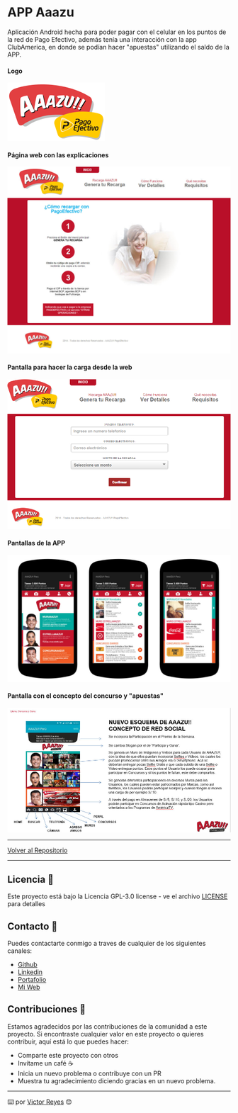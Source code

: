 # APP Aaazu
Aplicación Android hecha para poder pagar con el celular en los puntos de la red de Pago Efectivo, además tenía una interacción con la app ClubAmerica, en donde se podían hacer "apuestas" utilizando el saldo de la APP.

#### Logo
<img src='https://raw.githubusercontent.com/tenshi98/Trabajo_Imagenes/main/APP%20Aaazu/src/aaazu_web.png' />

#### Página web con las explicaciones
<img src='https://raw.githubusercontent.com/tenshi98/Trabajo_Imagenes/main/APP%20Aaazu/src/aaazu_web.jpg' />

#### Pantalla para hacer la carga desde la web
<img src='https://raw.githubusercontent.com/tenshi98/Trabajo_Imagenes/main/APP%20Aaazu/src/Captura.png' />

#### Pantallas de la APP
<img src='https://raw.githubusercontent.com/tenshi98/Trabajo_Imagenes/main/APP%20Aaazu/src/img2.jpg' />

#### Pantalla con el concepto del concurso y "apuestas"
<img src='https://raw.githubusercontent.com/tenshi98/Trabajo_Imagenes/main/APP%20Aaazu/src/img1.jpg' />

---

[Volver al Repositorio](https://github.com/tenshi98/Trabajo_Imagenes/)

---

## Licencia 📄
Este proyecto está bajo la Licencia GPL-3.0 license - ve el archivo [LICENSE](LICENSE) para detalles

## Contacto 📖
Puedes contactarte conmigo a traves de cualquier de los siguientes canales:
- [Github](https://github.com/tenshi98)
- [Linkedin](https://www.linkedin.com/in/victor-reyes-galvez/)
- [Portafolio](https://tenshi98.github.io/portafolio/)
- [Mi Web](https://web.digitalcreations.cl/)

## Contribuciones 🎁
Estamos agradecidos por las contribuciones de la comunidad a este proyecto. Si encontraste cualquier valor en este proyecto o quieres contribuir, aquí está lo que puedes hacer:

- Comparte este proyecto con otros
- Invítame un café ☕
- Inicia un nuevo problema o contribuye con un PR
- Muestra tu agradecimiento diciendo gracias en un nuevo problema.

---

⌨️ por [Victor Reyes](https://github.com/tenshi98) 😊